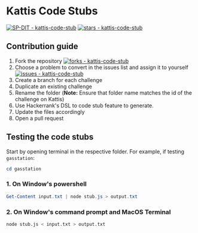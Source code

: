 # Kattis Code Stubs

[![SP-DIT - kattis-code-stub](https://img.shields.io/static/v1?label=SP-DIT&message=kattis-code-stub&color=blue&logo=github)](https://github.com/SP-DIT/kattis-code-stub "Go to GitHub repo")
[![stars - kattis-code-stub](https://img.shields.io/github/stars/SP-DIT/kattis-code-stub?style=social)](https://github.com/SP-DIT/kattis-code-stub)

## Contribution guide

1. Fork the repository [![forks - kattis-code-stub](https://img.shields.io/github/forks/SP-DIT/kattis-code-stub?style=social)](https://github.com/SP-DIT/kattis-code-stub)
2. Choose a problem to convert in the issues list and assign it to yourself [![issues - kattis-code-stub](https://img.shields.io/github/issues/SP-DIT/kattis-code-stub)](https://github.com/SP-DIT/kattis-code-stub/issues) 
3. Create a branch for each challenge
4. Duplicate an existing challenge
5. Rename the folder (**Note:** Ensure that folder name matches the id of the challenge on Kattis)
6. Use Hackerrank's DSL to code stub feature to generate.
7. Update the files accordingly
8. Open a pull request

## Testing the code stubs

Start by opening terminal in the respective folder. For example, if testing `gasstation`:

```powershell
cd gasstation
```

### 1. On Window's powershell

```powershell
Get-Content input.txt | node stub.js > output.txt
```

### 2. On Window's command prompt and MacOS Terminal

```bash
node stub.js < input.txt > output.txt
```
